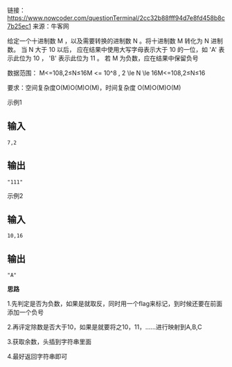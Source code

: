 链接：https://www.nowcoder.com/questionTerminal/2cc32b88fff94d7e8fd458b8c7b25ec1
来源：牛客网                      

  给定一个十进制数 M ，以及需要转换的进制数 N 。将十进制数 M 转化为 N 进制数。 当 N 大于 10 以后， 应在结果中使用大写字母表示大于 10 的一位，如 'A' 表示此位为 10 ， 'B' 表示此位为 11 。    若 M 为负数，应在结果中保留负号  
  

  数据范围： M<=108,2≤N≤16M <= 10^8 ,  2 \le N \le 16M<=108,2≤N≤16 

  要求：空间复杂度O(M)O(M)O(M)，时间复杂度 O(M)O(M)O(M) 

示例1

## 输入

```
7,2
```

## 输出

```
"111"
```

示例2

## 输入

```
10,16
```

## 输出

```
"A"
```



**思路**

1.先判定是否为负数，如果是就取反，同时用一个flag来标记，到时候还要在前面添加一个负号

2.再评定除数是否大于10，如果是就要将之10，11，……进行映射到A,B,C

3.获取余数，头插到字符串里面

4.最好返回字符串即可


